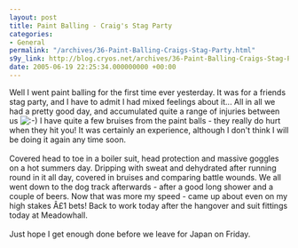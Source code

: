 ```yaml
---
layout: post
title: Paint Balling - Craig's Stag Party
categories:
- General
permalink: "/archives/36-Paint-Balling-Craigs-Stag-Party.html"
s9y_link: http://blog.cryos.net/archives/36-Paint-Balling-Craigs-Stag-Party.html
date: 2005-06-19 22:25:34.000000000 +00:00
---
```

Well I went paint balling for the first time ever yesterday. It was for a friends stag party, and I have to admit I had mixed feelings about it... All in all we had a pretty good day, and accumulated quite a range of injuries between us <img src="http://blog.cryos.net/templates/default/img/emoticons/smile.png" alt=":-)" style="display: inline; vertical-align: bottom;" class="emoticon" /> I have quite a few bruises from the paint balls - they really do hurt when they hit you! It was certainly an experience, although I don't think I will be doing it again any time soon.<br />
<br />
Covered head to toe in a boiler suit, head protection and massive goggles on a hot summers day. Dripping with sweat and dehydrated after running round in it all day, covered in bruises and comparing battle wounds. We all went down to the dog track afterwards - after a good long shower and a couple of beers. Now that was more my speed - came up about even on my high stakes Â£1 bets! Back to work today after the hangover and suit fittings today at Meadowhall.<br />
<br />
Just hope I get enough done before we leave for Japan on Friday.
